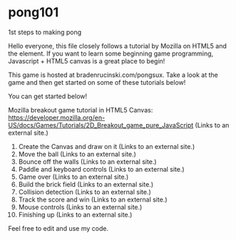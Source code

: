 # pong101
1st steps to making pong

Hello everyone, this file closely follows a tutorial by Mozilla on HTML5 and the <canvas> element. If you want to learn some 
beginning game programming, Javascript + HTML5 canvas is a great place to begin!

This game is hosted at bradenrucinski.com/pongsux. Take a look at the game and then get started on some of these tutorials below!

You can get started below!

Mozilla breakout game tutorial in HTML5 Canvas:
https://developer.mozilla.org/en-US/docs/Games/Tutorials/2D_Breakout_game_pure_JavaScript (Links to an external site.) 
1.	Create the Canvas and draw on it (Links to an external site.)
2.	Move the ball (Links to an external site.)
3.	Bounce off the walls (Links to an external site.)
4.	Paddle and keyboard controls (Links to an external site.)
5.	Game over (Links to an external site.)
6.	Build the brick field (Links to an external site.)
7.	Collision detection (Links to an external site.)
8.	Track the score and win (Links to an external site.)
9.	Mouse controls (Links to an external site.)
10.	Finishing up (Links to an external site.) 

Feel free to edit and use my code.
